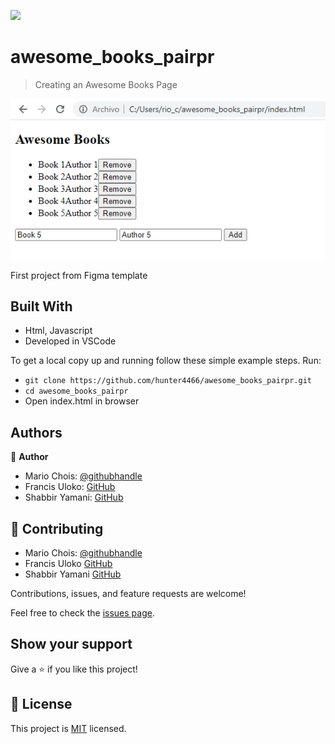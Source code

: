 
![](https://img.shields.io/badge/Microverse-blueviolet)

# awesome_books_pairpr

> Creating an Awesome Books Page

![screenshot](./Assets/Images/Screenshots/preview1.png)

First project from Figma template


## Built With

- Html, Javascript
- Developed in VSCode


To get a local copy up and running follow these simple example steps.
Run:
- `git clone https://github.com/hunter4466/awesome_books_pairpr.git`
- `cd awesome_books_pairpr`
- Open index.html in browser


## Authors

👤 **Author**

- Mario Chois: [@githubhandle](https://github.com/hunter4466)
- Francis Uloko: [GitHub](https://github.com/francisuloko)
- Shabbir Yamani: [GitHub](https://github.com/smy5152)


## 🤝 Contributing


- Mario Chois: [@githubhandle](https://github.com/hunter4466)
- Francis Uloko [GitHub](https://github.com/francisuloko)
- Shabbir Yamani [GitHub](https://github.com/smy5152)


Contributions, issues, and feature requests are welcome!

Feel free to check the [issues page](https://github.com/hunter4466/awesome_books_pairpr/issues).

## Show your support

Give a ⭐️ if you like this project!

## 📝 License

This project is [MIT](./MIT.md) licensed.
